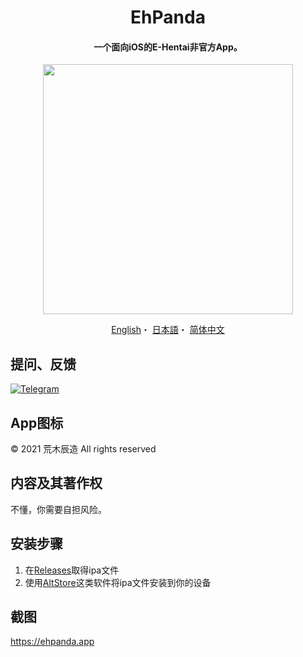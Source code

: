 <h1 align="center">EhPanda</h1>

<h4 align="center">一个面向iOS的E-Hentai非官方App。</h4>

<p align="center">
<img src="https://user-images.githubusercontent.com/31207151/105609404-0acbff00-5de4-11eb-9e88-f3c6e0ba9d44.png" width="400"></img>
</p>

<p align="center">
  <a href="/README.md">English</a>・
  <a href="/README.jpn.md">日本語</a>・
  <a href="/README.chs.md">简体中文</a>
</p>

## 提问、反馈
[![Telegram](https://img.shields.io/badge/chat-Telegram-blue.svg)](https://t.me/ehpanda)

## App图标
© 2021 荒木辰造 All rights reserved

## 内容及其著作权
不懂，你需要自担风险。

## 安装步骤
1. 在[Releases](https://github.com/arakitatsuzou/EhPanda/releases)取得ipa文件
2. 使用[AltStore](https://altstore.io)这类软件将ipa文件安装到你的设备

## 截图
https://ehpanda.app
